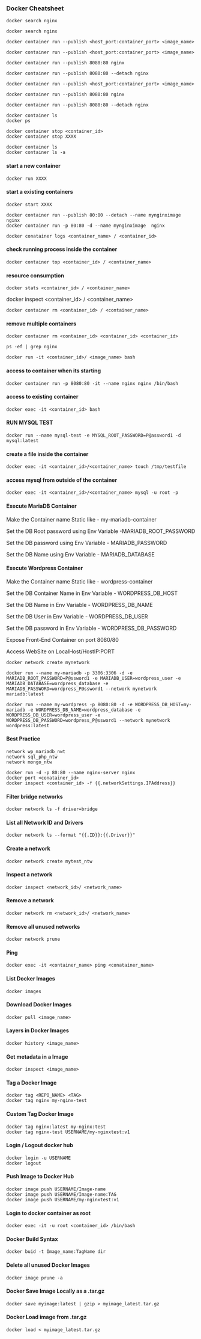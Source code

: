 ### Docker Cheatsheet

```
docker search nginx
```
```
docker search nginx
```
```
docker container run --publish <host_port:container_port> <image_name>
```
```
docker container run --publish <host_port:container_port> <image_name>
```
```
docker container run --publish 8080:80 nginx
```
```
docker container run --publish 8080:80 --detach nginx
```
```
docker container run --publish <host_port:container_port> <image_name>
```
```
docker container run --publish 8080:80 nginx
```
```
docker container run --publish 8080:80 --detach nginx
```
```
docker container ls
docker ps
```
```
docker container stop <container_id>
docker container stop XXXX
```
```
docker container ls
docker container ls -a
```

#### start a new container
```
docker run XXXX
```
#### start a existing containers
```
docker start XXXX
```

```
docker container run --publish 80:80 --detach --name mynginximage  nginx
docker container run -p 80:80 -d --name mynginximage  nginx
```
```
docker conatainer logs <container_name> / <container_id>
```

#### check running process inside the container
```
docker container top <container_id> / <container_name>
```
#### resource consumption

```
docker stats <container_id> / <container_name>
```

docker inspect <container_id> / <container_name>
```
docker container rm <container_id> / <container_name>
```
#### remove multiple containers
```
docker container rm <container_id> <container_id> <container_id>
```

```
ps -ef | grep nginx
```
```
docker run -it <container_id>/ <image_name> bash
```
#### access to container when its starting
```
docker container run -p 8080:80 -it --name nginx nginx /bin/bash
```
#### access to existing container 
```
docker exec -it <container_id> bash
```
#### RUN MYSQL TEST
```
docker run --name mysql-test -e MYSQL_ROOT_PASSWORD=P@assword1 -d mysql:latest
```
#### create a file inside the container
```
docker exec -it <container_id>/<container_name> touch /tmp/testfile
```
#### access mysql from outside of the container
```
docker exec -it <container_id>/<container_name> mysql -u root -p
```

#### Execute MariaDB Container
<p> Make the Container name Static like - my-mariadb-container

Set the DB Root password using Env Variable -MARIADB_ROOT_PASSWORD

Set the DB password using Env Variable - MARIADB_PASSWORD

Set the DB Name using Env Variable - MARIADB_DATABASE </p>

#### Execute Wordpress Container

<p> Make the Container name Static like - wordpress-container

Set the DB Container Name in Env Variable - WORDPRESS_DB_HOST

Set the DB Name in Env Variable - WORDPRESS_DB_NAME

Set the DB User in Env Variable - WORDPRESS_DB_USER

Set the DB password in Env Variable - WORDPRESS_DB_PASSWORD

Expose Front-End Container on port 8080/80

Access WebSite on LocalHost/HostIP:PORT </p>

```
docker network create mynetwork
```
```
docker run --name my-mariadb -p 3306:3306 -d -e MARIADB_ROOT_PASSWORD=P@ssword1 -e MARIADB_USER=wordpress_user -e MARIADB_DATABASE=wordpress_database -e MARIADB_PASSWORD=wordpress_P@ssword1 --network mynetwork mariadb:latest
```
```
docker run --name my-wordpress -p 8080:80 -d -e WORDPRESS_DB_HOST=my-mariadb -e WORDPRESS_DB_NAME=wordpress_database -e WORDPRESS_DB_USER=wordpress_user -e WORDPRESS_DB_PASSWORD=wordpress_P@ssword1 --network mynetwork wordpress:latest
```

#### Best Practice
```
network wp_mariadb_nwt
network sql_php_ntw
network mongo_ntw

```

```
docker run -d -p 80:80 --name nginx-server nginx
docker port <conatainer_id>
docker inspect <container_id> -f {{.networkSettings.IPAddress}}

```
#### Filter bridge networks

```
docker network ls -f driver=bridge
```

#### List all Network ID and Drivers
```
docker network ls --format "{{.ID}}:{{.Driver}}"
```
#### Create a network
```
docker network create mytest_ntw
```
#### Inspect a network 
```
docker inspect <network_id>/ <network_name>
```
#### Remove a network
```
docker network rm <network_id>/ <network_name>
```
#### Remove all unused networks
```
docker network prune
```

#### Ping 
```
docker exec -it <container_name> ping <conatainer_name>
```
#### List Docker Images
```
docker images
```
#### Download Docker Images
```
docker pull <image_name>
```
#### Layers in Docker Images
```
docker history <image_name>
```
#### Get metadata in a Image
```
docker inspect <image_name>
```
#### Tag a Docker Image
```
docker tag <REPO_NAME> <TAG>
docker tag nginx my-nginx-test
```

#### Custom Tag Docker Image
```
docker tag nginx:latest my-nginx:test
docker tag nginx-test USERNAME/my-nginxtest:v1
```
#### Login / Logout docker hub
```
docker login -u USERNAME
docker logout
```
#### Push Image to Docker Hub
```
docker image push USERNAME/Image-name
docker image push USERNAME/Image-name:TAG
docker image push USERNAME/my-nginxtest:v1
```

#### Login to docker container as root
```
docker exec -it -u root <container_id> /bin/bash
```

#### Docker Build Syntax
```
docker buid -t Image_name:TagName dir
```
#### Delete all unused Docker Images

```
docker image prune -a
```
#### Docker Save Image Locally as a .tar.gz
```
docker save myimage:latest | gzip > myimage_latest.tar.gz
```
#### Docker Load image from .tar.gz
```
docker load < myimage_latest.tar.gz
```
<!--- find / -name "index.html" --->
